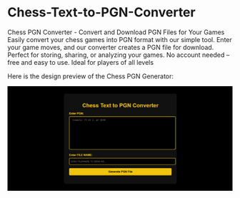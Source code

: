 # Chess-Text-to-PGN-Converter
Chess PGN Converter - Convert and Download PGN Files for Your Games  Easily convert your chess games into PGN format with our simple tool. Enter your game moves, and our converter creates a PGN file for download. Perfect for storing, sharing, or analyzing your games. No account needed – free and easy to use. Ideal for players of all levels

Here is the design preview of the Chess PGN Generator:

![Design Preview](https://github.com/vaillantm/Chess-Text-to-PGN-Converter/raw/main/gui.PNG)

